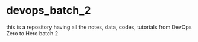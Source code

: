 # devops_batch_2
this is a repository having all the notes, data, codes, tutorials from DevOps Zero to Hero batch 2

